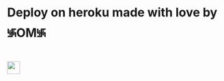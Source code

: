 
 
# Deploy on heroku made with love by ࿗OM࿗


<a href="https://dashboard.heroku.com/new?template=https://github.com/https://github.com/Om0008/OM)">
     <img height="30px" src="https://img.shields.io/badge/Deploy%20To%20Heroku-blueviolet?style=for-the-badge&logo=heroku">
  </a>
